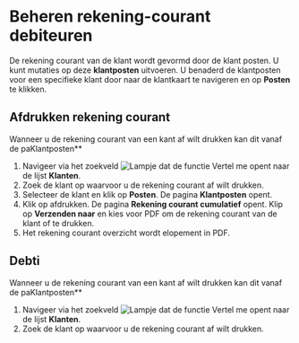 # Beheren rekening-courant debiteuren

De rekening courant van de klant wordt gevormd door de klant posten. U kunt mutaties op deze **klantposten** uitvoeren.
U benaderd de klantposten voor een specifieke klant door naar de klantkaart te navigeren en op **Posten** te klikken. 

## Afdrukken rekening courant

Wanneer u de rekening courant van een kant af wilt drukken kan dit vanaf de paKlantposten**

1. Navigeer via het zoekveld ![Lampje dat de functie Vertel me opent](https://docs.microsoft.com/nl-NL/dynamics365/business-central/media/ui-search/search_small.png "Vertel me wat u wilt doen") naar de lijst **Klanten**.
2. Zoek de klant op waarvoor u de rekening courant af wilt drukken. 
3. Selecteer de klant en klik op **Posten**. De pagina **Klantposten** opent. 
4. Klik op afdrukken. De pagina **Rekening courant cumulatief** opent. Klip op **Verzenden naar**  en kies voor PDF om de rekening courant van de klant of te drukken. 
5. Het rekening courant overzicht wordt elopement in PDF. 

## Debti

Wanneer u de rekening courant van een kant af wilt drukken kan dit vanaf de paKlantposten**

1. Navigeer via het zoekveld ![Lampje dat de functie Vertel me opent](https://docs.microsoft.com/nl-NL/dynamics365/business-central/media/ui-search/search_small.png "Vertel me wat u wilt doen") naar de lijst **Klanten**.
2. Zoek de klant op waarvoor u de rekening courant af wilt drukken. 
 


<!--stackedit_data:
eyJoaXN0b3J5IjpbMTAzMDA3MTcwOCwzODEyMDk3OTEsLTc0Mz
c2NDczMiwtMTYxNzU3MjM5MSwyMDczNjAzMDc0LC05NzU0NjYy
MjJdfQ==
-->